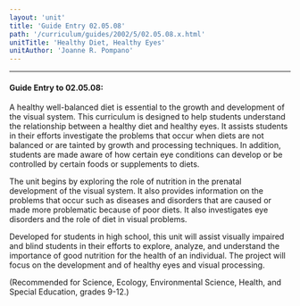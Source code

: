 ```yaml
---
layout: 'unit'
title: 'Guide Entry 02.05.08'
path: '/curriculum/guides/2002/5/02.05.08.x.html'
unitTitle: 'Healthy Diet, Healthy Eyes'
unitAuthor: 'Joanne R. Pompano'
---
```


<body>
<hr/>
 <h4>
  Guide Entry to 02.05.08:
 </h4>
 <p>
  A healthy well-balanced diet is essential to the growth and development of the visual system. This curriculum is designed to help students understand the relationship between a healthy diet and healthy eyes. It assists students in their efforts investigate the problems that occur when diets are not balanced or are tainted by growth and processing techniques. In addition, students are made aware of how certain eye conditions can develop or be controlled by certain foods or supplements to diets.
 </p>
<p>
  The unit begins by exploring the role of nutrition in the prenatal development of the visual system. It also provides information on the problems that occur such as diseases and disorders that are caused or made more problematic because of poor diets. It also investigates eye disorders and the role of diet in visual problems.
 </p>
<p>
  Developed for students in high school, this unit will assist visually impaired and blind students in their efforts to explore, analyze, and understand the importance of good nutrition for the health of an individual. The project will focus on the development and of healthy eyes and visual processing.
 </p>
<p>
  (Recommended for Science, Ecology, Environmental Science, Health, and Special Education, grades 9-12.)
 </p>

</body>
